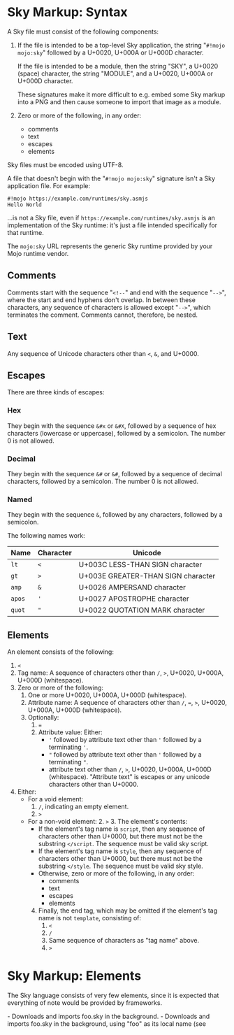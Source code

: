 Sky Markup: Syntax
==================

A Sky file must consist of the following components:

 1. If the file is intended to be a top-level Sky application, the
    string "```#!mojo mojo:sky```" followed by a U+0020, U+000A or
    U+000D character.

    If the file is intended to be a module, then the string "SKY", a
    U+0020 (space) character, the string "MODULE", and a U+0020,
    U+000A or U+000D character.

    These signatures make it more difficult to e.g. embed some Sky
    markup into a PNG and then cause someone to import that image as a
    module.

 2. Zero or more of the following, in any order:
     - comments
     - text
     - escapes
     - elements

Sky files must be encoded using UTF-8.

A file that doesn't begin with the "```#!mojo mojo:sky```" signature
isn't a Sky application file. For example:

    #!mojo https://example.com/runtimes/sky.asmjs
    Hello World

...is not a Sky file, even if ```https://example.com/runtimes/sky.asmjs```
is an implementation of the Sky runtime: it's just a file intended
specifically for that runtime.

The ```mojo:sky``` URL represents the generic Sky runtime provided by
your Mojo runtime vendor.


Comments
--------

Comments start with the sequence "```<!--```" and end with the
sequence "```-->```", where the start and end hyphens don't overlap.
In between these characters, any sequence of characters is allowed
except "```-->```", which terminates the comment. Comments cannot,
therefore, be nested.


Text
----

Any sequence of Unicode characters other than ```<```, ```&```, and
U+0000.


Escapes
-------

There are three kinds of escapes:

### Hex

They begin with the sequence ```&#x``` or ```&#X```, followed by a
sequence of hex characters (lowercase or uppercase), followed by a
semicolon. The number 0 is not allowed.

### Decimal

They begin with the sequence ```&#``` or ```&#```, followed by a
sequence of decimal characters, followed by a semicolon. The number 0
is not allowed.

### Named

They begin with the sequence ```&```, followed by any characters,
followed by a semicolon.

The following names work:

| Name | Character | Unicode |
| ---- | --------- | ------- |
| `lt` | `<` | U+003C LESS-THAN SIGN character |
| `gt` | `>` | U+003E GREATER-THAN SIGN character |
| `amp` | `&` | U+0026 AMPERSAND character |
| `apos` | `'` | U+0027 APOSTROPHE character |
| `quot` | `"` | U+0022 QUOTATION MARK character |


Elements
--------

An element consists of the following:

1. ```<```
2. Tag name: A sequence of characters other than ```/```, ```>```,
   U+0020, U+000A, U+000D (whitespace).
3. Zero or more of the following:
   1. One or more U+0020, U+000A, U+000D (whitespace).
   2. Attribute name: A sequence of characters other than ```/```,
      ```=```, ```>```, U+0020, U+000A, U+000D (whitespace).
   3. Optionally:
      1. ```=```
      2. Attribute value: Either:
         - ```'``` followed by attribute text other than ```'```
           followed by a terminating ```'```.
         - ```"``` followed by attribute text other than ```'```
           followed by a terminating ```"```.
         - attribute text other than ```/```, ```>```,
           U+0020, U+000A, U+000D (whitespace).
         "Attribute text" is escapes or any unicode characters other
         than U+0000.
4. Either:
   - For a void element:
     1. ```/```, indicating an empty element.
     2. ```>```
   - For a non-void element:
     2. ```>```
     3. The element's contents:
        - If the element's tag name is ```script```, then any sequence of
          characters other than U+0000, but there must not be the
          substring ```</script```. The sequence must be valid sky script.
        - If the element's tag name is ```style```, then any sequence of
          characters other than U+0000, but there must not be the
          substring ```</style```. The sequence must be valid sky style.
        - Otherwise, zero or more of the following, in any order:
          - comments
          - text
          - escapes
          - elements
     4. Finally, the end tag, which may be omitted if the element's tag
        name is not ```template```, consisting of:
        1. ```<```
        2. ```/```
        3. Same sequence of characters as "tag name" above.
        4. ```>```


Sky Markup: Elements
====================

The Sky language consists of very few elements, since it is expected
that everything of note would be provided by frameworks.

<import src="foo.sky">
 - Downloads and imports foo.sky in the background.

<import src="foo.sky" as="foo">
 - Downloads and imports foo.sky in the background, using "foo" as its
   local name (see <script>).

<template>
 - The contents of the element aren't placed in the Element itself.
   They are instead placed into a DocumentFragment that you can obtain
   from the element's "content" attribute.

<script>
 - Blocks until all previous imports have been loaded, then runs the
   script, with either 'module' or 'application' as the first
   argument, the exports of any imports that have "as" attributes at
   this time passed in as subsequent arguments, and with "this" set to
   null.
   TODO(ianh): could be something other than null?

<style>
 - Adds the contents to the document's styles.

<content>
<content select="...">
 - In a shadow tree, acts as an insertion point for distributed nodes.
   The select="" attribute gives the selector to use to pick the nodes
   to place in this insertion point; it defaults to everything.

<shadow>
 - In a shadow tree, acts as an insertion point for older shadow trees.

<img src="foo.bin">
 - Sky fetches the bits for foo.bin, looks for a decoder for those
   bits, and renders the bits that the decoder returns.

<iframe src="foo.bin">
 - Sky tells mojo to open an application for foo.bin, and hands that
   application a view so that the application can render appropriately.

<t>
 - Within a <t> section, whitespace is not trimmed from the start and
   end of text nodes by the parser.
   TOOD(ianh): figure out if the authoring aesthetics of this are ok

<a href="foo.bin">
 - A widget that, when invoked, causes mojo to open a new application
   for "foo.bin".

<title>
 - Sets the contents as the document's title (as provided by Sky to
   the view manager). (Actually just ensures that any time the element
   is mutated, theTitleElement.ownerScope.ownerDocument.title is set
   to the element's contents.)


Sky Markup: Global Attributes
=============================

The following attributes are available on all elements:

id="" (any value)
class="" (any value, space-separated)
style="" (declaration part of a Sky style rule)
lang="" (language code)
dir="" (ltr or rtl only)

contenteditable="" (subject to future developments)
tabindex="" (subject to future developments)
